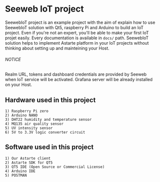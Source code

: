 # Seeweb IoT project

SeewebIoT project is an example project with the aim of explain how to use SeewebIoT solution with Qt5, raspberry Pi and Arduino to build an IoT project. Even if you're not an expert, you'll be able to make your first IoT projet easily. Every documentation is available in `docs/` path.
SeewebIoT solution helps to implement Astarte platform in your IoT projects without thinking about setting up and mainteining your Host.

###### NOTICE
Realm URL, tokens and dashboard credentials are provided by Seeweb when IoT service will be activated. Grafana server will be already installed on your Host.

## Hardware used in this project

	1) Raspberry Pi zero
	2) Arduino NANO
	3) DHT22 humidity and temperature sensor
	4) MQ135 air quality sensor
	5) UV intensity sensor
	6) 5V to 3.3V logic converter circuit

## Software used in this project

	1) Our Astarte client
	2) Astarte SDK for QT5
	3) QT5 IDE (Open Source or Commercial License)
	4) Arduino IDE
	5) POSTMAN
